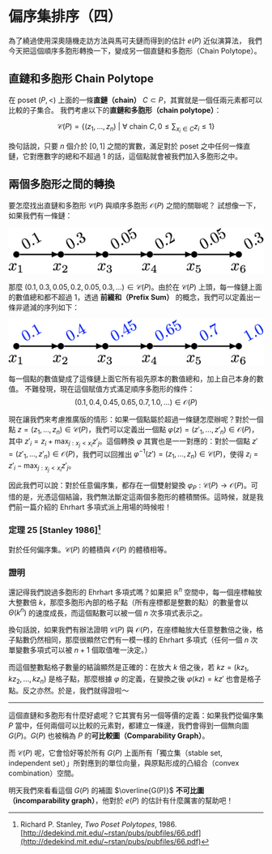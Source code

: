 # 偏序集排序（四）

為了繞過使用深奧隨機走訪方法與馬可夫鏈而得到的估計 $e(P)$ 近似演算法，
我們今天把這個順序多胞形轉換一下，變成另一個直鏈和多胞形（Chain Polytope）。

## 直鏈和多胞形 Chain Polytope

在 poset $(P, <)$ 上面的一條**直鏈（chain）** $C\subset P$，其實就是一個任兩元素都可以比較的子集合。
我們考慮以下的**直鏈和多胞形（chain polytope）**：

$$
\mathcal{C}(P) = \{ (z_1, \ldots, z_n) \ |\ \forall \text{ chain } C, 0\le \sum_{x_i\in C} z_i \le 1 \}
$$

換句話說，只要 $n$ 個介於 $[0, 1]$ 之間的實數，滿足對於 poset 之中任何一條直鏈，它對應數字的總和不超過 $1$ 的話，這個點就會被我們加入多胞形之中。

## 兩個多胞形之間的轉換

要怎麼找出直鏈和多胞形 $\mathcal{C}(P)$ 與順序多胞形 $\mathcal{O}(P)$ 之間的關聯呢？
試想像一下，如果我們有一條鏈：

![](./chain-polytope-and-graph-entropy1.png)

<!--
\tikzset{n/.style={inner sep=0pt, minimum size=4pt, circle, fill=black}}
\tikz{
\foreach \x/\c in {1/0.1,2/0.3,3/0.05,4/0.2,5/0.05,6/0.3} {
  \node[n,label=below:{$x_\x$}](A\x) at (\x, 0) {};
  \node[rotate=30,anchor=west,shift={(0.1, 0.1)}] at (A\x) {\c};
};
\foreach \x in {1,2,...,5} {
\pgfmathsetmacro\y{\x+1}%
\draw (A\x) edge [-latex,thick] ($(A\y)+(-0.1,0)$);
};
}
-->

那麼 $(0.1, 0.3, 0.05, 0.2, 0.05, 0.3, \ldots)\in \mathcal{C}(P)$。由於在 $\mathcal{C}(P)$ 上頭，每一條鏈上面的數值總和都不超過 $1$，透過 **前綴和（Prefix Sum）** 的概念，我們可以定義出一條非遞減的序列如下：

![](./chain-polytope-and-graph-entropy2.png)

<!--
\tikzset{n/.style={inner sep=0pt, minimum size=4pt, circle, fill=black}}
\tikz{
\foreach \x/\c in {1/0.1,2/0.4,3/0.45,4/0.65,5/0.7,6/1.0} {
  \node[n,label=below:{$x_\x$}](A\x) at (\x, 0) {};
  \node[rotate=30,anchor=west,shift={(0.1, 0.1)},color=blue] at (A\x) {\c};
};
\foreach \x in {1,2,...,5} {
\pgfmathsetmacro\y{\x+1}%
\draw (A\x) edge [-latex,thick] ($(A\y)+(-0.1,0)$);
};
}
-->

每一個點的數值變成了這條鏈上面它所有祖先原本的數值總和，加上自己本身的數值。
不難發現，現在這個賦值方式滿足順序多胞形的條件：
$$
(0.1, 0.4, 0.45, 0.65, 0.7, 1.0, \ldots) \in \mathcal{O}(P)
$$

現在讓我們來考慮推廣版的情形：如果一個點屬於超過一條鏈怎麼辦呢？對於一個點 $z=(z_1, \ldots, z_n)\in\mathcal{C}(P)$，我們可以定義出一個點 $\varphi(z) = (z'_1, \ldots, z'_n)\in\mathcal{O}(P)$，其中 $z'_i = z_i + \max_{j: x_j < x_i} z'_j$。這個轉換 $\varphi$ 其實也是一一對應的：對於一個點 $z' = (z'_1, \ldots, z'_n)\in\mathcal{O}(P)$，我們可以回推出 $\varphi^{-1}(z') = (z_1, \ldots, z_n)\in\mathcal{C}(P)$，使得 $z_i = z'_{i} - \max_{j: x_j < x_i} z'_j$。

因此我們可以說：對於任意偏序集，都存在一個雙射變換 $\varphi_P: \mathcal{C}(P)\to \mathcal{O}(P)$。可惜的是，光憑這個結論，我們無法斷定這兩個多胞形的體積關係。這時候，就是我們前一篇介紹的 Ehrhart 多項式派上用場的時候啦！

### 定理 25 [Stanley 1986][^1]

對於任何偏序集。$\mathcal{C}(P)$ 的體積與 $\mathcal{O}(P)$ 的體積相等。

### 證明

還記得我們說過多胞形的 Ehrhart 多項式嗎？如果把 $\mathbb{R}^n$ 空間中，每一個座標軸放大整數倍 $k$，那麼多胞形內部的格子點（所有座標都是整數的點）的數量會以 $\Theta(k^n)$ 的速度成長，而這個點數可以被一個 $n$ 次多項式表示之。

換句話說，如果我們有辦法證明 $\mathcal{C}(P)$ 與 $\mathcal{O}(P)$，在座標軸放大任意整數倍之後，格子點數仍然相同，那麼很顯然它們有一模一樣的 Ehrhart 多項式（任何一個 $n$ 次單變數多項式可以被 $n+1$ 個取值唯一決定。）

而這個整數點格子數量的結論顯然是正確的：在放大 $k$ 倍之後，若 $kz = (kz_1, kz_2, \ldots, kz_n)$ 是格子點，那麼根據 $\varphi$ 的定義，在變換之後 $\varphi(kz) = kz'$ 也會是格子點。反之亦然。於是，我們就得證啦～

-----

這個直鏈和多胞形有什麼好處呢？它其實有另一個等價的定義：如果我們從偏序集 $P$ 當中，任何兩個可以比較的元素對，都建立一條邊，我們會得到一個無向圖 $G(P)$。$G(P)$ 也被稱為 $P$ 的**可比較圖（Comparability Graph）**。

而 $\mathcal{C}(P)$ 呢，它會恰好等於所有 $G(P)$ 上面所有「獨立集（stable set, independent set）」所對應到的單位向量，與原點形成的凸組合（convex combination）空間。

明天我們來看看這個 $G(P)$ 的補圖 $\overline{G(P)}$ **不可比圖（incomparability graph）**，他對於 $e(P)$ 的估計有什麼厲害的幫助吧！

[^1]: Richard P. Stanley, _Two Poset Polytopes_, 1986. [http://dedekind.mit.edu/~rstan/pubs/pubfiles/66.pdf](http://dedekind.mit.edu/~rstan/pubs/pubfiles/66.pdf)